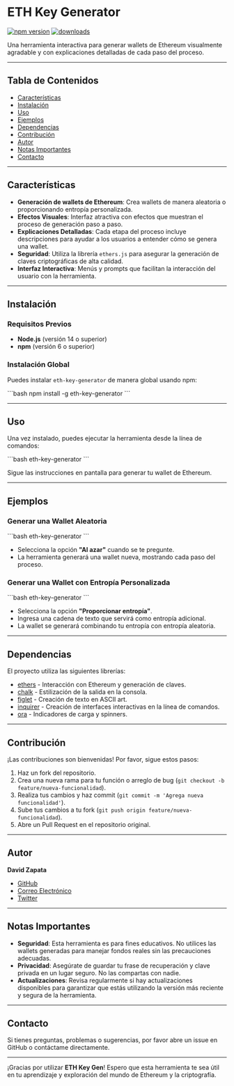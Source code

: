 # ETH Key Generator

[![npm version](https://img.shields.io/npm/v/eth-key-generator.svg)](https://www.npmjs.com/package/eth-key-generator)
[![downloads](https://img.shields.io/npm/dt/eth-key-generator.svg)](https://www.npmjs.com/package/eth-key-generator)

Una herramienta interactiva para generar wallets de Ethereum visualmente agradable y con explicaciones detalladas de cada paso del proceso.

---

## Tabla de Contenidos

- [Características](#características)
- [Instalación](#instalación)
- [Uso](#uso)
- [Ejemplos](#ejemplos)
- [Dependencias](#dependencias)
- [Contribución](#contribución)
- [Autor](#autor)
- [Notas Importantes](#notas-importantes)
- [Contacto](#contacto)

---

## Características

- **Generación de wallets de Ethereum**: Crea wallets de manera aleatoria o proporcionando entropía personalizada.
- **Efectos Visuales**: Interfaz atractiva con efectos que muestran el proceso de generación paso a paso.
- **Explicaciones Detalladas**: Cada etapa del proceso incluye descripciones para ayudar a los usuarios a entender cómo se genera una wallet.
- **Seguridad**: Utiliza la librería `ethers.js` para asegurar la generación de claves criptográficas de alta calidad.
- **Interfaz Interactiva**: Menús y prompts que facilitan la interacción del usuario con la herramienta.

---

## Instalación

### Requisitos Previos

- **Node.js** (versión 14 o superior)
- **npm** (versión 6 o superior)

### Instalación Global

Puedes instalar `eth-key-generator` de manera global usando npm:

\```bash
npm install -g eth-key-generator
\```

---

## Uso

Una vez instalado, puedes ejecutar la herramienta desde la línea de comandos:

\```bash
eth-key-generator
\```

Sigue las instrucciones en pantalla para generar tu wallet de Ethereum.

---

## Ejemplos

### Generar una Wallet Aleatoria

\```bash
eth-key-generator
\```

- Selecciona la opción **"Al azar"** cuando se te pregunte.
- La herramienta generará una wallet nueva, mostrando cada paso del proceso.

### Generar una Wallet con Entropía Personalizada

\```bash
eth-key-generator
\```

- Selecciona la opción **"Proporcionar entropía"**.
- Ingresa una cadena de texto que servirá como entropía adicional.
- La wallet se generará combinando tu entropía con entropía aleatoria.

---

## Dependencias

El proyecto utiliza las siguientes librerías:

- [ethers](https://www.npmjs.com/package/ethers) - Interacción con Ethereum y generación de claves.
- [chalk](https://www.npmjs.com/package/chalk) - Estilización de la salida en la consola.
- [figlet](https://www.npmjs.com/package/figlet) - Creación de texto en ASCII art.
- [inquirer](https://www.npmjs.com/package/inquirer) - Creación de interfaces interactivas en la línea de comandos.
- [ora](https://www.npmjs.com/package/ora) - Indicadores de carga y spinners.

---

## Contribución

¡Las contribuciones son bienvenidas! Por favor, sigue estos pasos:

1. Haz un fork del repositorio.
2. Crea una nueva rama para tu función o arreglo de bug (`git checkout -b feature/nueva-funcionalidad`).
3. Realiza tus cambios y haz commit (`git commit -m 'Agrega nueva funcionalidad'`).
4. Sube tus cambios a tu fork (`git push origin feature/nueva-funcionalidad`).
5. Abre un Pull Request en el repositorio original.

---

## Autor

**David Zapata**

- [GitHub](https://github.com/DavidZapataOh)
- [Correo Electrónico](mailto:davidzapata5885@gmail.com)
- [Twitter](https://x.com/DavidZapataOh)

---

## Notas Importantes

- **Seguridad**: Esta herramienta es para fines educativos. No utilices las wallets generadas para manejar fondos reales sin las precauciones adecuadas.
- **Privacidad**: Asegúrate de guardar tu frase de recuperación y clave privada en un lugar seguro. No las compartas con nadie.
- **Actualizaciones**: Revisa regularmente si hay actualizaciones disponibles para garantizar que estás utilizando la versión más reciente y segura de la herramienta.

---

## Contacto

Si tienes preguntas, problemas o sugerencias, por favor abre un issue en GitHub o contáctame directamente.

---

¡Gracias por utilizar **ETH Key Gen**! Espero que esta herramienta te sea útil en tu aprendizaje y exploración del mundo de Ethereum y la criptografía.